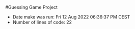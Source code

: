 #Guessing Game Project
- Date make was run: Fri 12 Aug 2022 06:36:37 PM CEST
- Number of lines of code: 22
